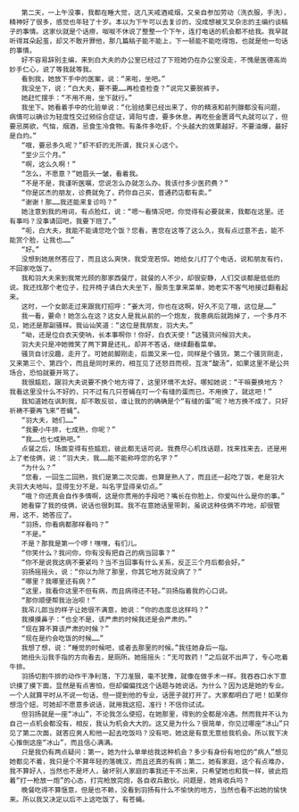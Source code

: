        第二天，一上午没事，我都在睡大觉，这几天戒酒戒烟，又亲自参加劳动（洗衣服，手洗），精神好了很多，感觉也年轻了十岁。本以为下午可以去复诊的，没成想被叉叉杂志的主编约谈稿子的事情。这家伙就是个话痨，呶呶不休说了整整一个下午，连打电话的机会都不给我。我早就听得耳朵起茧，却又不敢开罪他，那几篇稿子能不能上，下一顿能不能吃得饱，也就是他一句话的事情。
       好不容易辞别主编，来到白大夫的办公室已经过了下班她仍在办公室没走，不愧是医德高尚妙手仁心，说了等我就等我。
       看到我，她放下手中的医案，说：“来啦，坐吧。”
       我没坐下，说：“白大夫，要不要……再检查检查？”说完又要脱裤子。
       她赶忙摆手：“不用不用，坐下就行。”
       我坐下。她看着手中的化验单说：“化验结果已经出来了，你的精液和前列腺都没有问题，病情可以确诊为轻度性交过频综合症证，肾阳亏虚，要多休息，再吃些金匮肾气丸就可以了，但要忌房欲，气恼，烟酒，忌食生冷食物。有条件多吃虾，个头越大的效果越好，不要油爆，最好是白灼。”
       “哦，要忌多久呢？”虾不虾的无所谓，我只关心这个。
       “至少三个月。”
       “啊，这么久啊！”
       “怎么，不愿意？”她眉头一皱，看着我。
       “不是不是，我谨听医嘱，您说怎么办就怎么办。我该付多少医药费？”
       “你是区杰的朋友，诊费就免了，药你自己买，普通药店都有卖。”
       “谢谢！那……我还能来复诊吗？”
       她注意到我的用词，有点脸红，说：“嗯～看情况吧，你觉得有必要就来，我都在这里。还有事吗？没事请回吧，我要下班了。”
       “呃，白大夫，我能不能请您吃个饭？您看，害您在这等了这么久，我有点过意不去，能不能赏个脸，让我也……”
       “好。”
       没想到她居然答应了，而且这么爽快，我受宠若惊。她给女儿打了个电话，说和朋友有约，不回家吃饭了。
       我和羽大夫来到我常光顾的那家西餐厅，就餐的人不少，却很安静，人们交谈都是低低的说。我还找那个老位子，拉开椅子请白大夫坐下，服务生拿来菜单，她老实不客气地接过翻看起来。
       这时，一个女郞走过来跟我打招呼：“姜大河，你也在这啊，好久不见了哦，这位是……”
       我一看，要命！她怎么在这？这女人是我从前的一个炮友，我患病后就跑掉了，一个多月不见，她还是那副骚样。我讪讪笑道：“这位是我朋友，羽大夫。”
       “呦，还是位白衣天使呐，长本事啊你！你好，白衣天使！”这骚货问候羽大夫。
       羽大夫只是冲她微笑了两下算是还礼，却并不答话，继续翻看菜单。
       骚货自讨没趣，走开了。可她前脚刚走，后面又来一位，同样是个骚货。第二个骚货刚走，又来第三个、第四个，而且是同时来的，相互见了还怒目而视，互泼“酸汤”，如果这里不是公共场合，恐怕就要开骂了。
       我很尴尬，跟羽大夫说要不换个地方得了，这里环境不太好。哪知她说：“干嘛要换地方？我看这里没什么不好的，只不过有几只苍蝇在叮一个有缝的蛋而已，不用换了，就这吧！”
       我知道她在讽刺我，却不敢反驳，谁让我的的确确是个“有缝的蛋”呢？地方换不成了，只好祈祷不要再飞来“苍蝇”。
       “羽大夫，她们……”
       “我要小牛排，七成熟，你呢？”
       “我……也七成熟吧。”
       点餐之后，场面变得有些尴尬，彼此都无话可说。我费尽心机找话题，找来找来去，还是用上了老伎俩，说：“羽大夫，我……能不能称呼您的名字？”
       “为什么？”
       “您看，一回生二回熟，我们是第二次见面，也算是熟人了，而且还一起吃了饭，老是羽大夫羽大夫地叫，显得生分不是，叫名字显得亲切点。”
       “哦？你还真会自作多情啊，这是你贯用的手段吧？嘴长在你脸上，你爱叫什么是你的事。”
       她看穿了我的伎俩，说话也很刺耳。我不在意她话里带刺，虽说这种伎俩不咋地，却很管用，这不，她答应了。
       “羽扬，你看病都那样看吗？”
       “不是。”
       不是？那我是第一个啰！嘿嘿，有们儿。
       “你笑什么？我问你，你有没有把自己的病当回事？”
       “你不是说我这病不要紧吗？当不当回事有什么关系，反正三个月后都会好。”
       羽扬摇摇头，说：“你以为除了那里，你其它地方就没病了？”
       “哪里？我哪里还有病？”
       “这里，我看你这里不但有病，而且病得还不轻。”羽扬指着我的心口说。
       “那你顺便帮我治治呗！”
       我吊儿郎当的样子让她很不满意，她说：“你的态度总这样吗？”
       我摸摸鼻子：“也全不是，该严肃的时候我还是会严肃的。”
       “现在算不算该严肃的时候？”
       “现在是约会吃饭的时候……”
       我想了想，说：“睡觉的时候吧，或者去那里的时候。”我往她身后一指。
       她扭头沿我手指的方向看去，是厕所。她摇摇头：“无可救药！”之后就不出声了，专心吃着牛排。
       羽扬切割牛排的动作干净利落，下刀准狠，毫不犹豫，就像在做手术一样。我吞吞口水下意识摸了摸下面，显然是有点害怕，但却偏偏找这个话题与她说话。为什么？因为这是她的专业。一个人就算平时从不说一句话，但一提到他的专业，话匣子就打开了。大家都明白了吧！如果你想泡个妞，可她却不愿意多说话，就用我这招，准行！不信你试试。
       但羽扬就是一座“冰山”，不论我怎么使招，在她那里，得到的全都是冷遇。然而我并不认为自己一点机会都没有，相反，我认为机会大大的。这又是为什么？很简单，你见过哪座“冰山”只见了第二次面，就答应男人和他一起去吃饭吗？没有吧，她这是有意无意给我机会。所以我下决心推倒这座“冰山”，而且信心满满。
       只是我仍有两点疑问：第一，她为什么单单给我这种机会？多少有身份有地位的“病人”想见她都见不着，我只是个不算年轻的落魄汉，而且还真的有病；第二，她有家庭，这个有点难办，我不算好人，当然也不是坏人，破坏别人家庭的事我还干不出来，只希望她也和我一样，彼此抱着“打一枪放一炮”的心态，打完枪放完炮，各自收兵散伙。问题是，她肯收兵吗？
       晚餐吃得不算惬意，但是也不赖，没看到羽扬有什么不愉快的地方，当然也看不出她的愉快来。所以我又决定以后不上这吃饭了，有苍蝇。
